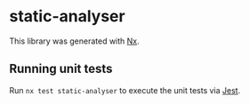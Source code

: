 # static-analyser

This library was generated with [Nx](https://nx.dev).

## Running unit tests

Run `nx test static-analyser` to execute the unit tests via [Jest](https://jestjs.io).
